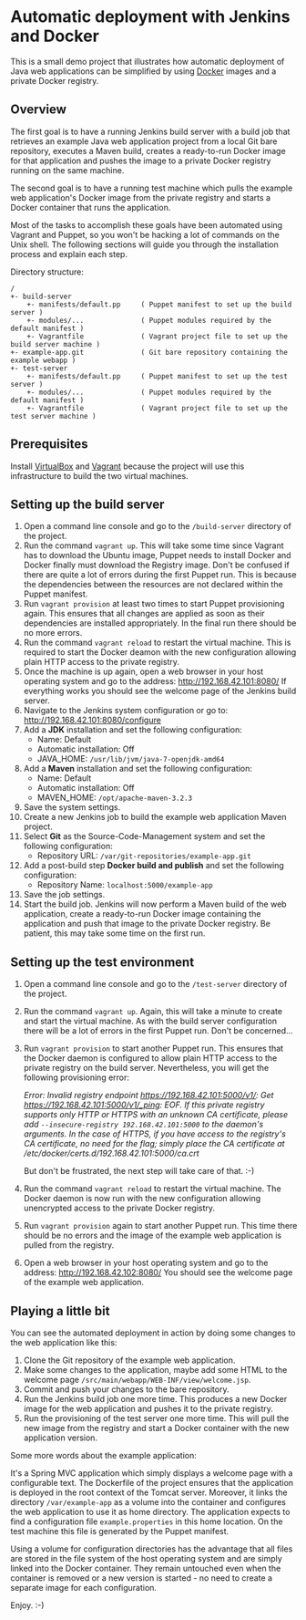 Automatic deployment with Jenkins and Docker
============================================

This is a small demo project that illustrates how automatic deployment of Java web applications can be simplified by using [Docker](https://www.docker.com/) images and a private Docker registry.

Overview
--------

The first goal is to have a running Jenkins build server with a build job that retrieves an example Java web application project from a local Git bare repository, executes a Maven build, creates a ready-to-run Docker image for that application and pushes the image to a private Docker registry running on the same machine.

The second goal is to have a running test machine which pulls the example web application's Docker image from the private registry and starts a Docker container that runs the application.

Most of the tasks to accomplish these goals have been automated using Vagrant and Puppet, so you won't be hacking a lot of commands on the Unix shell. The following sections will guide you through the installation process and explain each step.

Directory structure:

    /
    +- build-server
        +- manifests/default.pp     ( Puppet manifest to set up the build server )
        +- modules/...              ( Puppet modules required by the default manifest )
        +- Vagrantfile              ( Vagrant project file to set up the build server machine )
    +- example-app.git              ( Git bare repository containing the example webapp )
    +- test-server
        +- manifests/default.pp     ( Puppet manifest to set up the test server )
        +- modules/...              ( Puppet modules required by the default manifest )
        +- Vagrantfile              ( Vagrant project file to set up the test server machine )

Prerequisites
-------------

Install [VirtualBox](https://www.virtualbox.org/) and [Vagrant](https://www.vagrantup.com/) because the project will use this infrastructure to build the two virtual machines.

Setting up the build server
---------------------------

1.  Open a command line console and go to the `/build-server` directory of the project.
2.  Run the command `vagrant up`.
    This will take some time since Vagrant has to download the Ubuntu image, Puppet needs to install Docker and Docker finally must download the Registry image.
    Don't be confused if there are quite a lot of errors during the first Puppet run. This is because the dependencies between the resources are not declared within the Puppet manifest.
3.  Run `vagrant provision` at least two times to start Puppet provisioning again.
    This ensures that all changes are applied as soon as their dependencies are installed appropriately. In the final run there should be no more errors.
4.  Run the command `vagrant reload` to restart the virtual machine.
    This is required to start the Docker deamon with the new configuration allowing plain HTTP access to the private registry.
5.  Once the machine is up again, open a web browser in your host operating system and go to the address: http://192.168.42.101:8080/
    If everything works you should see the welcome page of the Jenkins build server.
6.  Navigate to the Jenkins system configuration or go to: http://192.168.42.101:8080/configure
7.  Add a **JDK** installation and set the following configuration:
    - Name: Default
    - Automatic installation: Off
    - JAVA_HOME: `/usr/lib/jvm/java-7-openjdk-amd64`
8.  Add a **Maven** installation and set the following configuration:
    - Name: Default
    - Automatic installation: Off
    - MAVEN_HOME: `/opt/apache-maven-3.2.3`
9.  Save the system settings.
10. Create a new Jenkins job to build the example web application Maven project.
11. Select **Git** as the Source-Code-Management system and set the following configuration:
    - Repository URL: `/var/git-repositories/example-app.git`
12. Add a post-build step **Docker build and publish** and set the following configuration:
    - Repository Name: `localhost:5000/example-app`
13. Save the job settings.
14. Start the build job.
    Jenkins will now perform a Maven build of the web application, create a ready-to-run Docker image containing the application and push that image to the private Docker registry. Be patient, this may take some time on the first run.

Setting up the test environment
-------------------------------

1.  Open a command line console and go to the `/test-server` directory of the project.
2.  Run the command `vagrant up`.
    Again, this will take a minute to create and start the virtual machine.
    As with the build server configuration there will be a lot of errors in the first Puppet run. Don't be concerned...
3.  Run `vagrant provision` to start another Puppet run.
    This ensures that the Docker daemon is configured to allow plain HTTP access to the private registry on the build server. Nevertheless, you will get the following provisioning error:
    
    *Error: Invalid registry endpoint https://192.168.42.101:5000/v1/: Get https://192.168.42.101:5000/v1/_ping: EOF. If this private registry supports only HTTP or HTTPS with an unknown CA certificate, please add `--insecure-registry 192.168.42.101:5000` to the daemon's arguments. In the case of HTTPS, if you have access to the registry's CA certificate, no need for the flag; simply place the CA certificate at /etc/docker/certs.d/192.168.42.101:5000/ca.crt*
    
    But don't be frustrated, the next step will take care of that. :-)
4.  Run the command `vagrant reload` to restart the virtual machine.
    The Docker daemon is now run with the new configuration allowing unencrypted access to the private Docker registry.
5.  Run `vagrant provision` again to start another Puppet run.
    This time there should be no errors and the image of the example web application is pulled from the registry.
6.  Open a web browser in your host operating system and go to the address: http://192.168.42.102:8080/
    You should see the welcome page of the example web application.

Playing a little bit
--------------------

You can see the automated deployment in action by doing some changes to the web application like this:

1.  Clone the Git repository of the example web application.
2.  Make some changes to the application, maybe add some HTML to the welcome page `/src/main/webapp/WEB-INF/view/welcome.jsp`.
3.  Commit and push your changes to the bare repository.
4.  Run the Jenkins build job one more time. This produces a new Docker image for the web application and pushes it to the private registry.
5.  Run the provisioning of the test server one more time. This will pull the new image from the registry and start a Docker container with the new application version.

Some more words about the example application:

It's a Spring MVC application which simply displays a welcome page with a configurable text. The Dockerfile of the project ensures that the application is deployed in the root context of the Tomcat server. Moreover, it links the directory `/var/example-app` as a volume into the container and configures the web application to use it as home directory. The application expects to find a configuration file `example.properties` in this home location. On the test machine this file is generated by the Puppet manifest.

Using a volume for configuration directories has the advantage that all files are stored in the file system of the host operating system and are simply linked into the Docker container. They remain untouched even when the container is removed or a new version is started - no need to create a separate image for each configuration.

Enjoy. :-)
